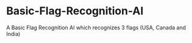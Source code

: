 # Basic-Flag-Recognition-AI
A Basic Flag Recognition AI which recognizes 3 flags (USA, Canada and India)
